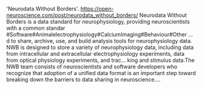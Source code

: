 'Neurodata Without Borders'. https://open-neuroscience.com/post/neurodata_without_borders/
Neurodata Without Borders is a data standard for neurophysiology, providing neuroscientists with a common standar #Software#Animalelectrophysiology#CalciumImaging#Behaviour#Other ...
d to share, archive, use, and build analysis tools for neurophysiology data. NWB is designed to store a variety of neurophysiology data, including data from intracellular and extracellular electrophysiology experiments, data from optical physiology experiments, and trac...
king and stimulus data.The NWB team consists of neuroscientists and software developers who recognize that adoption of a unified data format is an important step toward breaking down the barriers to data sharing in neuroscience....
